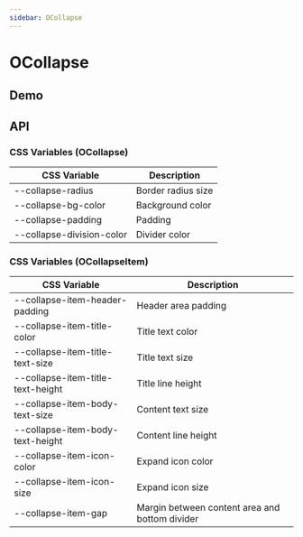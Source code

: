 ```yaml
---
sidebar: OCollapse
---
```


# OCollapse

## Demo

<!-- @case CollapseAccordion -->
<!-- @case CollapseControl -->
<!-- @case CollapseCustom -->

## API

### CSS Variables (OCollapse)

| CSS Variable | Description |
| --- | --- |
| \-\-collapse-radius | Border radius size |
| \-\-collapse-bg-color | Background color |
| \-\-collapse-padding | Padding |
| \-\-collapse-division-color | Divider color |

### CSS Variables (OCollapseItem)

| CSS Variable | Description |
| --- | --- |
| \-\-collapse-item-header-padding | Header area padding |
| \-\-collapse-item-title-color | Title text color |
| \-\-collapse-item-title-text-size | Title text size |
| \-\-collapse-item-title-text-height | Title line height |
| \-\-collapse-item-body-text-size | Content text size |
| \-\-collapse-item-body-text-height | Content line height |
| \-\-collapse-item-icon-color | Expand icon color |
| \-\-collapse-item-icon-size | Expand icon size |
| \-\-collapse-item-gap | Margin between content area and bottom divider |

<!-- @api OCollapse -->
<!-- @api OCollapseItem -->
